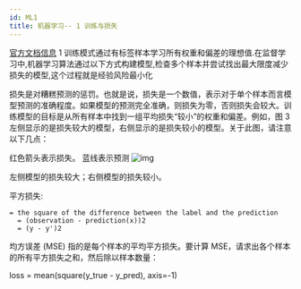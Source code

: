 ```yaml
---
id: ML1
title: 机器学习-- 1 训练与损失
---
```


[官方文档信息](https://developers.google.com/machine-learning/crash-course/descending-into-ml/training-and-loss)
1 训练模式通过有标签样本学习所有权重和偏差的理想值.在监督学习中,机器学习算法通过以下方式构建模型,检查多个样本并尝试找出最大限度减少损失的模型,这个过程就是经验风险最小化

损失是对糟糕预测的惩罚。也就是说，损失是一个数值，表示对于单个样本而言模型预测的准确程度。如果模型的预测完全准确，则损失为零，否则损失会较大。训练模型的目标是从所有样本中找到一组平均损失“较小”的权重和偏差。例如，图 3 左侧显示的是损失较大的模型，右侧显示的是损失较小的模型。关于此图，请注意以下几点：

红色箭头表示损失。
蓝线表示预测
![img](https://developers.google.com/machine-learning/crash-course/images/LossSideBySide.png)

左侧模型的损失较大；右侧模型的损失较小。

平方损失: 
```
= the square of the difference between the label and the prediction
  = (observation - prediction(x))2
  = (y - y')2
```
均方误差 (MSE) 指的是每个样本的平均平方损失。要计算 MSE，请求出各个样本的所有平方损失之和，然后除以样本数量：

loss = mean(square(y_true - y_pred), axis=-1)